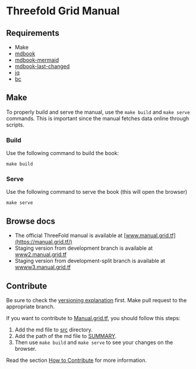 # Threefold Grid Manual

## Requirements

- Make
- [mdbook](https://rust-lang.github.io/mdBook/guide/installation.html)
- [mdbook-mermaid](https://github.com/badboy/mdbook-mermaid)
- [mdbook-last-changed](https://github.com/badboy/mdbook-last-changed)
- [jq](https://jqlang.github.io/jq/)
- [bc](https://www.gnu.org/software/bc/)

## Make

To properly build and serve the manual, use the `make build` and `make serve` commands. This is important since the manual fetches data online through scripts.

### Build

Use the following command to build the book:

`make build`

### Serve

Use the following command to serve the book (this will open the browser)

`make serve`

## Browse docs

- The official ThreeFold manual is available at [www.manual.grid.tf](https://manual.grid.tf/)
- Staging version from development branch is available at [www2.manual.grid.tf](https://www2.manual.grid.tf)
- Staging version from development-split branch is available at [wwww3.manual.grid.tf](https://www3.manual.grid.tf)

## Contribute

Be sure to check the [versioning explanation](./versioning.md) first. Make pull request to the appropriate branch.

If you want to contribute to [Manual.grid.tf](https://manual.grid.tf/), you should follow this steps:

1. Add the md file to [src](./src) directory.
2. Add the path of the md file to [SUMMARY](./src/SUMMARY.md).
3. Then use `make build` and `make serve` to see your changes on the browser.

Read the section [How to Contribute](https://manual.grid.tf/contribute/contribute.html) for more information.